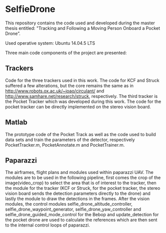 # SelfieDrone

This repository contains the code used and developed during the master thesis entitled: "Tracking and Following a Moving Person Onboard a Pocket Drone”.

Used operative system: Ubuntu 14.04.5 LTS

Three main code components of the project are presented:

## Trackers

Code for the three trackers used in this work. The code for KCF and Struck suffered a few alterations, but the core remains the same as in http://www.robots.ox.ac.uk/~joao/circulant/ and http://www.samhare.net/research/struck, respectively. The third tracker is the Pocket Tracker which was developed during this work. The code for the pocket tracker can be directly implemented on the stereo vision board.

## Matlab

The prototype code of the Pocket Track as well as the code used to build data sets and train the parameters of the detector, respectively PocketTracker.m, PocketAnnotate.m and PocketTrainer.m.

## Paparazzi

The airframes, flight plans and modules used within paparazzi UAV. The modules are to be used in the following pipeline, first comes the crop of the image(video_crop) to select the area that is of interest to the tracker, then the module for the tracker (KCF or Struck, for the pocket tracker, the stereo vision board sends the detection parameters directly to the drone) and lastly the module to draw the detections in the frames. After the vision modules, the control modules selfie_drone_altitude_controller, selfie_drone_waypoint_generator, selfie_drone_yaw_controller and selfie_drone_guided_mode_control for the Bebop and update_detection for the pocket drone are used to calculate the references which are then sent to the internal control loops of paparazzi.
